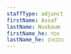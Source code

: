 ```yaml
---
staffType: adjunct
firstName: Assaf
lastName: Nusbaum
firstName_he: אסף
lastName_he: נוסבאום
---
```

